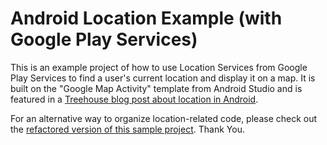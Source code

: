 Android Location Example (with Google Play Services)
========================

This is an example project of how to use Location Services from Google Play Services to find a user's current location and display it on a map. It is built on the "Google Map Activity" template from Android Studio and is featured in a [Treehouse blog post about location in Android](http://blog.teamtreehouse.com/beginners-guide-location-android).

For an alternative way to organize location-related code, please check out the [refactored version of this sample project](https://github.com/treehouse/android-location-example-refactored).
Thank You.
